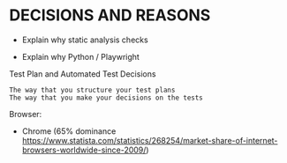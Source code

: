# DECISIONS AND REASONS

- Explain why static analysis checks

- Explain why Python / Playwright


Test Plan and Automated Test Decisions

    The way that you structure your test plans
    The way that you make your decisions on the tests

Browser:

- Chrome (65% dominance https://www.statista.com/statistics/268254/market-share-of-internet-browsers-worldwide-since-2009/)